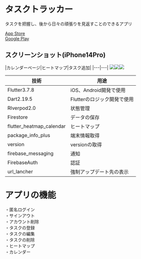 # タスクトラッカー
タスクを把握し、後から日々の頑張りを見返すことのできるアプリ

[App Store](https://apps.apple.com/jp/app/%E3%82%BF%E3%82%B9%E3%82%AF%E3%83%88%E3%83%A9%E3%83%83%E3%82%AB%E3%83%BC/id6447428420)<br>
[Google Play](https://play.google.com/store/apps/details?id=com.domain.firebase_crud)


## スクリーンショット(iPhone14Pro)

|カレンダーページ|ヒートマップ|タスク追加|
|---|---|
![](assets/export8A24088B-CB7B-4FDA-B19B-8016AB1B26D2.png)![](assets/export96BAE683-EFE0-4FA2-BEB9-A44B1291BC38.png)![](assets/export726F39F5-35AA-44A9-8073-B95B73FF091D.png)

| 技術 | 用途 |
| --- | --- |
| Flutter3.7.8 | iOS、Android開発で使用 |
| Dart2.19.5 | Flutterのロジック開発で使用 |
| RIverpod2.0 | 状態管理 |
| Firestore | データの保存 |
| flutter_heatmap_calendar | ヒートマップ |
| package_info_plus | 端末情報取得 |
| version | versionの取得 |
| firebase_messaging | 通知 |
| FirebaseAuth | 認証 |
| url_lancher | 強制アップデート先の表示 |

# アプリの機能
・匿名ログイン<br>
・サインアウト<br>
・アカウント削除<br>
・タスクの登録<br>
・タスクの編集<br>
・タスクの削除<br>
・ヒートマップ<br>
・カレンダー




